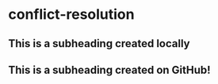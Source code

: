 # conflict-resolution

## This is a subheading created locally

## This is a subheading created on GitHub!

